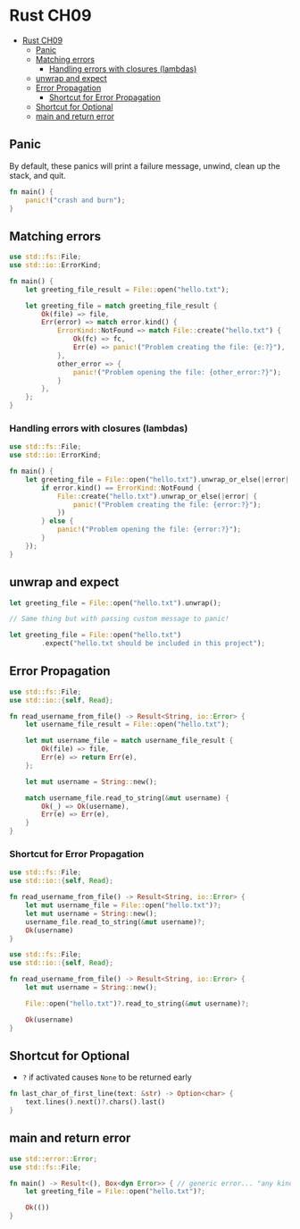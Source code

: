 # Rust CH09

- [Rust CH09](#rust-ch09)
  - [Panic](#panic)
  - [Matching errors](#matching-errors)
    - [Handling errors with closures (lambdas)](#handling-errors-with-closures-lambdas)
  - [unwrap and expect](#unwrap-and-expect)
  - [Error Propagation](#error-propagation)
    - [Shortcut for Error Propagation](#shortcut-for-error-propagation)
  - [Shortcut for Optional](#shortcut-for-optional)
  - [main and return error](#main-and-return-error)

## Panic

By default, these panics will print a failure message, unwind, clean up the stack, and quit.

```rust
fn main() {
    panic!("crash and burn");
}
```

## Matching errors

```rust
use std::fs::File;
use std::io::ErrorKind;

fn main() {
    let greeting_file_result = File::open("hello.txt");

    let greeting_file = match greeting_file_result {
        Ok(file) => file,
        Err(error) => match error.kind() {
            ErrorKind::NotFound => match File::create("hello.txt") {
                Ok(fc) => fc,
                Err(e) => panic!("Problem creating the file: {e:?}"),
            },
            other_error => {
                panic!("Problem opening the file: {other_error:?}");
            }
        },
    };
}
```

### Handling errors with closures (lambdas)

```rust
use std::fs::File;
use std::io::ErrorKind;

fn main() {
    let greeting_file = File::open("hello.txt").unwrap_or_else(|error| {
        if error.kind() == ErrorKind::NotFound {
            File::create("hello.txt").unwrap_or_else(|error| {
                panic!("Problem creating the file: {error:?}");
            })
        } else {
            panic!("Problem opening the file: {error:?}");
        }
    });
}
```

## unwrap and expect

```rust
let greeting_file = File::open("hello.txt").unwrap();

// Same thing but with passing custom message to panic!

let greeting_file = File::open("hello.txt")
        .expect("hello.txt should be included in this project");
```

## Error Propagation

```rust
use std::fs::File;
use std::io::{self, Read};

fn read_username_from_file() -> Result<String, io::Error> {
    let username_file_result = File::open("hello.txt");

    let mut username_file = match username_file_result {
        Ok(file) => file,
        Err(e) => return Err(e),
    };

    let mut username = String::new();

    match username_file.read_to_string(&mut username) {
        Ok(_) => Ok(username),
        Err(e) => Err(e),
    }
}
```

### Shortcut for Error Propagation

```rust
use std::fs::File;
use std::io::{self, Read};

fn read_username_from_file() -> Result<String, io::Error> {
    let mut username_file = File::open("hello.txt")?;
    let mut username = String::new();
    username_file.read_to_string(&mut username)?;
    Ok(username)
}
```

```rust
use std::fs::File;
use std::io::{self, Read};

fn read_username_from_file() -> Result<String, io::Error> {
    let mut username = String::new();

    File::open("hello.txt")?.read_to_string(&mut username)?;

    Ok(username)
}
```

## Shortcut for Optional

- `?` if activated causes `None` to be returned early

```rust
fn last_char_of_first_line(text: &str) -> Option<char> {
    text.lines().next()?.chars().last()
}
```

## main and return error

```rust
use std::error::Error;
use std::fs::File;

fn main() -> Result<(), Box<dyn Error>> { // generic error... "any kind of error"
    let greeting_file = File::open("hello.txt")?;

    Ok(())
}
```